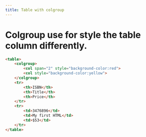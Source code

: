```yaml
---
title: Table with colgroup
---
```

# Colgroup use for style the table column differently.

```html
<table>
	<colgroup>
		<col span="2" style="background-color:red">
		<col style="background-color:yellow">
	</colgroup>
	<tr>
		<th>ISBN</th>
		<th>Title</th>
		<th>Price</th>
	</tr>
	<tr>
		<td>3476896</td>
		<td>My first HTML</td>
		<td>$53</td>
	</tr>
</table>
```